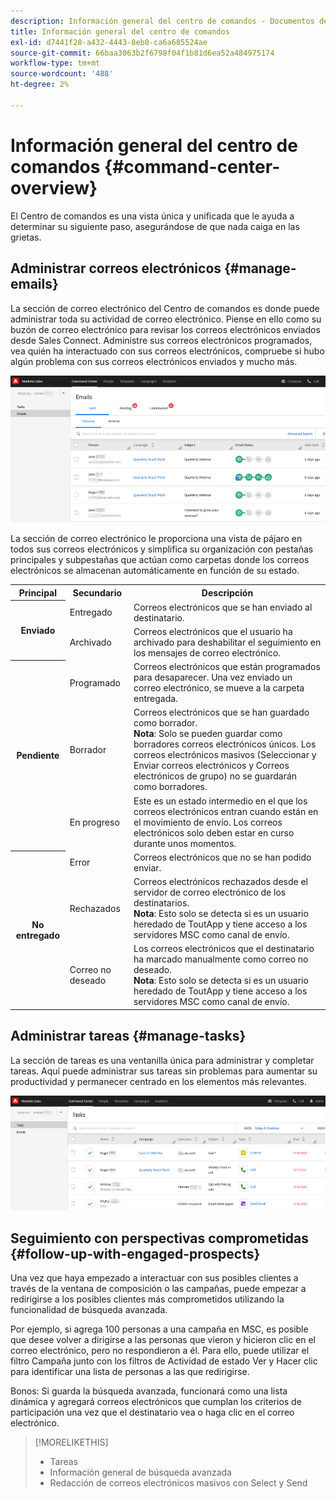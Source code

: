 ```yaml
---
description: Información general del centro de comandos - Documentos de Marketo - Documentación del producto
title: Información general del centro de comandos
exl-id: d7441f28-a432-4443-8eb8-ca6a685524ae
source-git-commit: 66baa3063b2f6798f04f1b81d6ea52a484975174
workflow-type: tm+mt
source-wordcount: '488'
ht-degree: 2%

---
```


# Información general del centro de comandos {#command-center-overview}

El Centro de comandos es una vista única y unificada que le ayuda a determinar su siguiente paso, asegurándose de que nada caiga en las grietas.

## Administrar correos electrónicos {#manage-emails}

La sección de correo electrónico del Centro de comandos es donde puede administrar toda su actividad de correo electrónico. Piense en ello como su buzón de correo electrónico para revisar los correos electrónicos enviados desde Sales Connect. Administre sus correos electrónicos programados, vea quién ha interactuado con sus correos electrónicos, compruebe si hubo algún problema con sus correos electrónicos enviados y mucho más.

![](assets/command-center-overview-1.png)

La sección de correo electrónico le proporciona una vista de pájaro en todos sus correos electrónicos y simplifica su organización con pestañas principales y subpestañas que actúan como carpetas donde los correos electrónicos se almacenan automáticamente en función de su estado.

<table>
 <tr>
  <th>Principal</th>
  <th>Secundario</th>
  <th>Descripción</th>
 </tr>
 <tr>
  <th rowspan="2">Enviado</th>
  <td>Entregado</td>
  <td>Correos electrónicos que se han enviado al destinatario.</td>
 </tr>
 <tr>
  <td>Archivado</td>
  <td>Correos electrónicos que el usuario ha archivado para deshabilitar el seguimiento en los mensajes de correo electrónico.</td>
 </tr>
 <tr>
  <th rowspan="3">Pendiente</th>
  <td>Programado</td>
  <td>Correos electrónicos que están programados para desaparecer. Una vez enviado un correo electrónico, se mueve a la carpeta entregada.</td>
 </tr>
 <tr>
  <td>Borrador</td>
  <td>Correos electrónicos que se han guardado como borrador.<br/>
  <strong>Nota</strong>: Solo se pueden guardar como borradores correos electrónicos únicos. Los correos electrónicos masivos (Seleccionar y Enviar correos electrónicos y Correos electrónicos de grupo) no se guardarán como borradores.</td>
 </tr>
 <tr>
  <td>En progreso</td>
  <td>Este es un estado intermedio en el que los correos electrónicos entran cuando están en el movimiento de envío. Los correos electrónicos solo deben estar en curso durante unos momentos.</td>
 </tr>
 <tr>
  <th rowspan="3">No entregado</th>
  <td>Error</td>
  <td>Correos electrónicos que no se han podido enviar.
</td>
 </tr>
 <tr>
  <td>Rechazados</td>
  <td>Correos electrónicos rechazados desde el servidor de correo electrónico de los destinatarios.<br/>
  <strong>Nota</strong>: Esto solo se detecta si es un usuario heredado de ToutApp y tiene acceso a los servidores MSC como canal de envío.</td>
 </tr>
 <tr>
  <td>Correo no deseado</td>
  <td>Los correos electrónicos que el destinatario ha marcado manualmente como correo no deseado.<br/>
  <strong>Nota</strong>: Esto solo se detecta si es un usuario heredado de ToutApp y tiene acceso a los servidores MSC como canal de envío.</td>
 </tr>
</table>

## Administrar tareas {#manage-tasks}

La sección de tareas es una ventanilla única para administrar y completar tareas. Aquí puede administrar sus tareas sin problemas para aumentar su productividad y permanecer centrado en los elementos más relevantes.

![](assets/command-center-overview-2.png)

## Seguimiento con perspectivas comprometidas {#follow-up-with-engaged-prospects}

Una vez que haya empezado a interactuar con sus posibles clientes a través de la ventana de composición o las campañas, puede empezar a redirigirse a los posibles clientes más comprometidos utilizando la funcionalidad de búsqueda avanzada.

Por ejemplo, si agrega 100 personas a una campaña en MSC, es posible que desee volver a dirigirse a las personas que vieron y hicieron clic en el correo electrónico, pero no respondieron a él. Para ello, puede utilizar el filtro Campaña junto con los filtros de Actividad de estado Ver y Hacer clic para identificar una lista de personas a las que redirigirse.

Bonos: Si guarda la búsqueda avanzada, funcionará como una lista dinámica y agregará correos electrónicos que cumplan los criterios de participación una vez que el destinatario vea o haga clic en el correo electrónico.

>[!MORELIKETHIS]
>
>* Tareas
>* Información general de búsqueda avanzada
>* Redacción de correos electrónicos masivos con Select y Send


